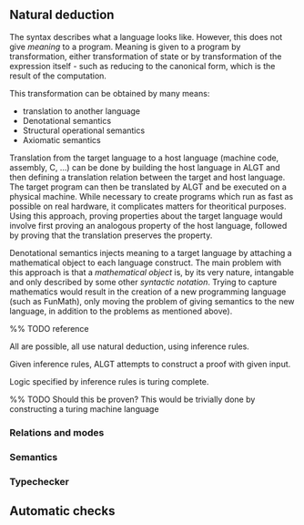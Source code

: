 
Natural deduction 
-----------------

The syntax describes what a language looks like. However, this does not give _meaning_ to a program. Meaning is given to a program by transformation, either transformation of state or by transformation of the expression itself - such as reducing to the canonical form, which is the result of the computation.

This transformation can be obtained by many means:

- translation to another language
- Denotational semantics
- Structural operational semantics
- Axiomatic semantics

Translation from the target language to a host language (machine code, assembly, C, ...) can be done by building the host language in ALGT and then defining a translation relation between the target and host language. The target program can then be translated by ALGT and be executed on a physical machine. While necessary to create programs which run as fast as possible on real hardware, it complicates matters for theoritical purposes. Using this approach, proving properties about the target language would involve first proving an analogous property of the host language, followed by proving that the translation preserves the property.

Denotational semantics injects meaning to a target language by attaching a mathematical object to each language construct. The main problem with this approach is that a _mathematical object_ is, by its very nature, intangable and only described by some other _syntactic notation_. Trying to capture mathematics would result in the creation of a new programming language (such as FunMath), only moving the problem of giving semantics to the new language, in addition to the problems as mentioned above). 

%% TODO reference 






All are possible, all use natural deduction, using inference rules.

Given inference rules, ALGT attempts to construct a proof with given input.

Logic specified by inference rules is turing complete.

%% TODO Should this be proven? This would be trivially done by constructing a turing machine language

### Relations and modes




### Semantics



### Typechecker






Automatic checks
---------------
